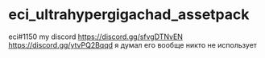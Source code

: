 # eci_ultrahypergigachad_assetpack
eci#1150 my discord https://discord.gg/sfvgDTNvEN https://discord.gg/ytvPQ2Bqqd
я думал его вообще никто не использует
